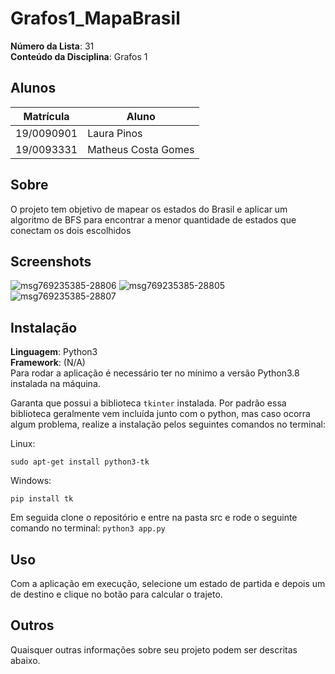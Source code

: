 # Grafos1_MapaBrasil


**Número da Lista**: 31<br>
**Conteúdo da Disciplina**: Grafos 1<br>

## Alunos
|Matrícula | Aluno |
| -- | -- |
| 19/0090901  | Laura Pinos |
| 19/0093331 |  Matheus Costa Gomes |

## Sobre 
O projeto tem objetivo de mapear os estados do Brasil e aplicar um algoritmo de BFS para encontrar a menor quantidade de estados que conectam os dois escolhidos 

## Screenshots
![msg769235385-28806](https://user-images.githubusercontent.com/62102447/203167479-e75e2c92-09bd-45d1-b411-5d7e0d022855.jpg)
![msg769235385-28805](https://user-images.githubusercontent.com/62102447/203167493-7f50e28f-432c-4ff5-b8d8-fb3d1b09145d.jpg)
![msg769235385-28807](https://user-images.githubusercontent.com/62102447/203167500-6f304707-850d-4410-ad35-e948d4df40da.jpg)


## Instalação 
**Linguagem**: Python3 <br>
**Framework**: (N/A)<br>
Para rodar a aplicação é necessário ter no mínimo a versão Python3.8 instalada na máquina.

Garanta que possui a biblioteca `tkinter` instalada. Por padrão essa biblioteca geralmente vem incluída junto com o python, mas caso ocorra algum problema, realize a instalação pelos seguintes comandos no terminal:

Linux:

```sudo apt-get install python3-tk```

Windows:

```pip install tk```

Em seguida clone o repositório e entre na pasta src e rode o seguinte comando no terminal:
`python3 app.py`

## Uso 
Com a aplicação em execução, selecione um estado de partida e depois um de destino e clique no botão para calcular o trajeto.

## Outros 
Quaisquer outras informações sobre seu projeto podem ser descritas abaixo.




